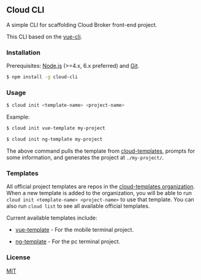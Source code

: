## Cloud CLI

A simple CLI for scaffolding Cloud Broker front-end project.

This CLI based on the [vue-cli](https://github.com/vuejs/vue-cli/).

### Installation

Prerequisites: [Node.js](https://nodejs.org/en/) (>=4.x, 6.x preferred) and [Git](https://git-scm.com/).

``` bash
$ npm install -g cloud-cli
```

### Usage

``` bash
$ cloud init <template-name> <project-name>
```

Example:

``` bash
$ cloud init vue-template my-project

$ cloud init ng-template my-project
```

The above command pulls the template from [cloud-templates](https://github.com/cloud-templates), prompts for some information, and generates the project at `./my-project/`.

### Templates

 All official project templates are repos in the [cloud-templates organization](https://github.com/cloud-templates). When a new template is added to the organization, you will be able to run `cloud init <template-name> <project-name>` to use that template. You can also run `cloud list` to see all available official templates.
 
 Current available templates include:
 
 - [vue-template](https://github.com/cloud-templates/vue-template) - For the mobile terminal project.
 
 - [ng-template](https://github.com/cloud-templates/ng-template) - For the pc terminal project.

 
### License

[MIT](http://opensource.org/licenses/MIT)
